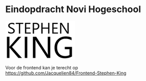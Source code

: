 # Eindopdracht Novi Hogeschool

![img_1.png](img_1.png)

Voor de frontend kan je terecht op https://github.com/Jacquelien84/Frontend-Stephen-King

